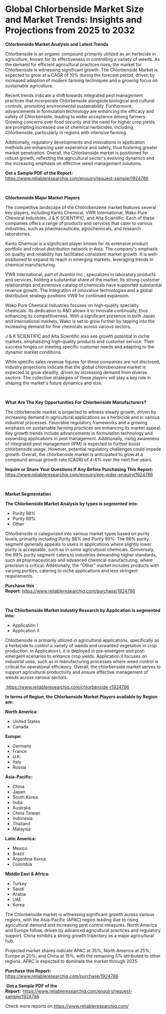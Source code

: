 <p><h1>Global Chlorbenside Market Size and Market Trends: Insights and Projections from 2025 to 2032</h1></p><p><strong>Chlorbenside Market Analysis and Latest Trends</strong></p>
<p><p>Chlorbenside is an organic compound primarily utilized as an herbicide in agriculture, known for its effectiveness in controlling a variety of weeds. As the demand for efficient agricultural practices rises, the market for Chlorbenside is witnessing significant growth. The Chlorbenside Market is expected to grow at a CAGR of 10% during the forecast period, driven by increased adoption of modern farming techniques and a growing focus on sustainable agriculture.</p><p>Recent trends indicate a shift towards integrated pest management practices that incorporate Chlorbenside alongside biological and cultural controls, promoting environmental sustainability. Furthermore, advancements in formulation technology are enhancing the efficacy and safety of Chlorbenside, leading to wider acceptance among farmers. Growing concerns over food security and the need for higher crop yields are prompting increased use of chemical herbicides, including Chlorbenside, particularly in regions with intensive farming.</p><p>Additionally, regulatory developments and innovations in application methods are enhancing user experience and safety, thus fostering greater market penetration. Overall, the Chlorbenside market is positioned for robust growth, reflecting the agricultural sector's evolving dynamics and the increasing emphasis on effective weed management solutions.</p></p>
<p><strong>Get a Sample PDF of the Report:&nbsp;</strong> <a href="https://www.reliableresearchiq.com/enquiry/request-sample/1924786?utm_campaign=1140&utm_medium=2&utm_source=Github&utm_content=ia&utm_term=14012025&utm_id=chlorbenside">https://www.reliableresearchiq.com/enquiry/request-sample/1924786</a></p>
<p>&nbsp;</p>
<p><strong>Chlorbenside Major Market Players</strong></p>
<p><p>The competitive landscape of the Chlorobenzene market features several key players, including Kanto Chemical, VWR International, Wako Pure Chemical Industries, J & K SCIENTIFIC, and Alta Scientific. Each of these companies offers a range of products and services that cater to various industries, such as pharmaceuticals, agrochemicals, and research laboratories.</p><p>Kanto Chemical is a significant player known for its extensive product portfolio and robust distribution network in Asia. The company's emphasis on quality and reliability has facilitated consistent market growth. It is well-positioned to expand its reach in emerging markets, leveraging trends in chemical manufacturing.</p><p>VWR International, part of Avantor Inc., specializes in laboratory products and services, holding a substantial share of the market. Its strong customer relationships and extensive catalog of chemicals have supported substantial revenue growth. The integration of innovative technologies and a global distribution strategy positions VWR for continued expansion.</p><p>Wako Pure Chemical Industries focuses on high-quality specialty chemicals. Its dedication to R&D allows it to innovate continually, thus enhancing its competitiveness. With a significant presence in both Japan and international markets, Wako is set to grow further by tapping into the increasing demand for fine chemicals across various sectors.</p><p>J & K SCIENTIFIC and Alta Scientific also see growth potential in niche markets, emphasizing high-quality products and customer service. Their success hinges on meeting specific customer needs and adapting to the dynamic market conditions.</p><p>While specific sales revenue figures for these companies are not disclosed, industry projections indicate that the global chlorobenzene market is expected to grow steadily, driven by increasing demand from diverse sectors. The collective strategies of these players will play a key role in shaping the market's future dynamics and size.</p></p>
<p>&nbsp;</p>
<p><strong>What Are The Key Opportunities For Chlorbenside Manufacturers?</strong></p>
<p><p>The chlorbenside market is projected to witness steady growth, driven by increasing demand in agricultural applications as a herbicide and in various industrial processes. Favorable regulatory frameworks and a growing emphasis on sustainable farming practices are enhancing its market appeal. Key growth trends include advancements in formulation technology and expanding applications in pest management. Additionally, rising awareness of integrated pest management (IPM) is expected to further boost chlorbenside usage. However, potential regulatory challenges could impede growth. Overall, the chlorbenside market is anticipated to grow at a compound annual growth rate (CAGR) of 4-6% over the next five years.</p></p>
<p><strong>Inquire or Share Your Questions If Any Before Purchasing This Report:</strong> <a href="https://www.reliableresearchiq.com/enquiry/pre-order-enquiry/1924786?utm_campaign=1140&utm_medium=2&utm_source=Github&utm_content=ia&utm_term=14012025&utm_id=chlorbenside">https://www.reliableresearchiq.com/enquiry/pre-order-enquiry/1924786</a></p>
<p>&nbsp;</p>
<p><strong>Market Segmentation</strong></p>
<p><strong>The Chlorbenside Market Analysis by types is segmented into:</strong></p>
<p><ul><li>Purity 98%</li><li>Purity 99%</li><li>Other</li></ul></p>
<p><p>Chlorbenside is categorized into various market types based on purity levels, primarily including Purity 98% and Purity 99%. The 98% purity segment generally appeals to users in applications where slightly lower purity is acceptable, such as in some agricultural chemicals. Conversely, the 99% purity segment caters to industries demanding higher standards, such as pharmaceuticals and advanced chemical manufacturing, where precision is critical. Additionally, the "Other" market includes products with varying purities, catering to niche applications and less stringent requirements.</p></p>
<p><strong>Purchase this Report:&nbsp;</strong><a href="https://www.reliableresearchiq.com/purchase/1924786?utm_campaign=1140&utm_medium=2&utm_source=Github&utm_content=ia&utm_term=14012025&utm_id=chlorbenside">https://www.reliableresearchiq.com/purchase/1924786</a></p>
<p>&nbsp;</p>
<p><strong>The Chlorbenside Market Industry Research by Application is segmented into:</strong></p>
<p><ul><li>Application I</li><li>Application II</li></ul></p>
<p><p>Chlorbenside is primarily utilized in agricultural applications, specifically as a herbicide to control a variety of weeds and unwanted vegetation in crop production. In Application I, it is deployed in pre-emergent and post-emergent scenarios to enhance crop yields. Application II focuses on industrial uses, such as in manufacturing processes where weed control is critical for operational efficiency. Overall, the chlorbenside market serves to support agricultural productivity and ensure effective management of weeds across various sectors.</p></p>
<p><a href="https://www.reliableresearchiq.com/chlorbenside-r1924786?utm_campaign=1140&utm_medium=2&utm_source=Github&utm_content=ia&utm_term=14012025&utm_id=chlorbenside">&nbsp;https://www.reliableresearchiq.com/chlorbenside-r1924786</a></p>
<p><strong>In terms of Region, the Chlorbenside Market Players available by Region are:</strong></p>
<p>
    <p> <strong> North America: </strong>
        <ul>
            <li>United States</li>
            <li>Canada</li>
        </ul>
        </p> 
    <p> <strong> Europe: </strong>
        <ul>
            <li>Germany</li>
            <li>France</li>
            <li>U.K.</li>
            <li>Italy</li>
            <li>Russia</li>
        </ul>
        </p> 
    <p> <strong> Asia-Pacific: </strong>
        <ul>
            <li>China</li>
            <li>Japan</li>
            <li>South Korea</li>
            <li>India</li>
            <li>Australia</li>
            <li>China Taiwan</li>
            <li>Indonesia</li>
            <li>Thailand</li>
            <li>Malaysia</li>
        </ul>
        </p> 
    <p> <strong> Latin America: </strong>
        <ul>
            <li>Mexico</li>
            <li>Brazil</li>
            <li>Argentina Korea</li>
            <li>Colombia</li>
        </ul>
        </p> 
    <p> <strong> Middle East & Africa: </strong>
        <ul>
            <li>Turkey</li>
            <li>Saudi</li>
            <li>Arabia</li>
            <li>UAE</li>
            <li>Korea</li>
        </ul>
    </p>
    </p>
<p><p>The Chlorbenside market is witnessing significant growth across various regions, with the Asia-Pacific (APAC) region leading due to rising agricultural demand and increasing pest control measures. North America and Europe follow, driven by advanced agricultural practices and regulatory support. China exhibits a strong growth trajectory as a major agricultural hub.</p><p>Projected market shares indicate APAC at 35%, North America at 25%, Europe at 20%, and China at 15%, with the remaining 5% attributed to other regions. APAC is expected to dominate the market through 2025.</p></p>
<p><strong>Purchase this Report: </strong><a href="https://www.reliableresearchiq.com/purchase/1924786?utm_campaign=1140&utm_medium=2&utm_source=Github&utm_content=ia&utm_term=14012025&utm_id=chlorbenside">https://www.reliableresearchiq.com/purchase/1924786</a></p>
<p>&nbsp;<strong>Get a Sample PDF of the Report:&nbsp;&nbsp;</strong><a href="https://www.reliableresearchiq.com/enquiry/request-sample/1924786?utm_campaign=1140&utm_medium=2&utm_source=Github&utm_content=ia&utm_term=14012025&utm_id=chlorbenside">https://www.reliableresearchiq.com/enquiry/request-sample/1924786</a></p>
<p><strong></strong></p>
<p>Check more reports on <a href="https://www.reliableresearchiq.com/?utm_campaign=1140&utm_medium=2&utm_source=Github&utm_content=ia&utm_term=14012025&utm_id=chlorbenside">https://www.reliableresearchiq.com/</a></p>